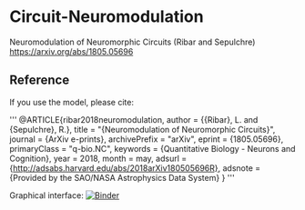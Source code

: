 # Circuit-Neuromodulation
Neuromodulation of Neuromorphic Circuits (Ribar and Sepulchre) https://arxiv.org/abs/1805.05696

## Reference
If you use the model, please cite:

'''
@ARTICLE{ribar2018neuromodulation,
   author = {{Ribar}, L. and {Sepulchre}, R.},
    title = "{Neuromodulation of Neuromorphic Circuits}",
  journal = {ArXiv e-prints},
archivePrefix = "arXiv",
   eprint = {1805.05696},
 primaryClass = "q-bio.NC",
 keywords = {Quantitative Biology - Neurons and Cognition},
     year = 2018,
    month = may,
   adsurl = {http://adsabs.harvard.edu/abs/2018arXiv180505696R},
  adsnote = {Provided by the SAO/NASA Astrophysics Data System}
}
'''

Graphical interface:
[![Binder](https://mybinder.org/badge.svg)](https://mybinder.org/v2/gh/lukaribar/Bursting-Circuit/master?filepath=gui_notebook.ipynb)
